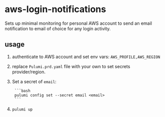 # aws-login-notifications

Sets up minimal monitoring for personal AWS account to send an email notification to email of choice for any login activity.

## usage

1. authenticate to AWS account and set env vars: `AWS_PROFILE,AWS_REGION`  
1. replace `Pulumi.prd.yaml` file with your own to set secrets provider/region. 
1. Set a secret of `email`:

        ```bash
        pulumi config set --secret email <email>
        ```
1. `pulumi up`

